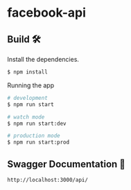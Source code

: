# facebook-api
## Build 🛠

Install the dependencies.

```bash
$ npm install
```

Running the app

```bash
# development
$ npm run start

# watch mode
$ npm run start:dev

# production mode
$ npm run start:prod
```

## Swagger Documentation 📖

```bash
http://localhost:3000/api/
```
